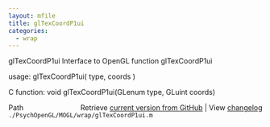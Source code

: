 ```yaml
---
layout: mfile
title: glTexCoordP1ui
categories:
  - wrap
---
```


glTexCoordP1ui  Interface to OpenGL function glTexCoordP1ui

usage:  glTexCoordP1ui\( type, coords \)

C function:  void glTexCoordP1ui\(GLenum type, GLuint coords\)


<div class="code_header" style="text-align:right;">
  <span style="float:left;">Path&nbsp;&nbsp;</span> <span class="counter">Retrieve <a href=
  "https://raw.github.com/Psychtoolbox-3/Psychtoolbox-3/beta/./PsychOpenGL/MOGL/wrap/glTexCoordP1ui.m">current version from GitHub</a> | View <a href=
  "https://github.com/Psychtoolbox-3/Psychtoolbox-3/commits/beta/./PsychOpenGL/MOGL/wrap/glTexCoordP1ui.m">changelog</a></span>
</div>
<div class="code">
  <code>./PsychOpenGL/MOGL/wrap/glTexCoordP1ui.m</code>
</div>

